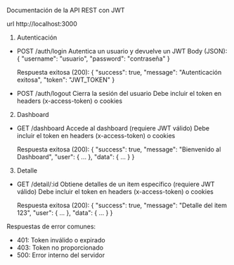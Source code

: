 Documentación de la API REST con JWT

url http://localhost:3000

1. Autenticación

- POST /auth/login
  Autentica un usuario y devuelve un JWT
  Body (JSON):
  {
    "username": "usuario",
    "password": "contraseña"
  }
  
  Respuesta exitosa (200):
  {
    "success": true,
    "message": "Autenticación exitosa",
    "token": "JWT_TOKEN"
  }

- POST /auth/logout
  Cierra la sesión del usuario
  Debe incluir el token en headers (x-access-token) o cookies

2. Dashboard

- GET /dashboard
  Accede al dashboard (requiere JWT válido)
  Debe incluir el token en headers (x-access-token) o cookies
  
  Respuesta exitosa (200):
  {
    "success": true,
    "message": "Bienvenido al Dashboard",
    "user": { ... },
    "data": { ... }
  }

3. Detalle

- GET /detail/:id
  Obtiene detalles de un item específico (requiere JWT válido)
  Debe incluir el token en headers (x-access-token) o cookies
  
  Respuesta exitosa (200):
  {
    "success": true,
    "message": "Detalle del item 123",
    "user": { ... },
    "data": { ... }
  }

Respuestas de error comunes:
- 401: Token inválido o expirado
- 403: Token no proporcionado
- 500: Error interno del servidor
